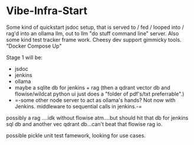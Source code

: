 # Vibe-Infra-Start
Some kind of quickstart jsdoc setup, that is served to / fed / looped into / rag'd into an ollama llm, out to llm "do stuff command line" server. Also some kind test tracker frame work. Cheesy dev support gimmicky tools. "Docker Compose Up"

Stage 1 will be: 
- jsdoc
- jenkins
- ollama
- maybe a sqlite db for jenkins + rag (then a qdrant vector db and flowise/wildcat python ui just does a "folder of pdf's/txt preferrable".)
- =-some other node server to act as ollama's hands? Not now with Jenkins. middleware to sequential calls in jenkins.-=

possibly a rag ....idk without flowise atm....but should hit that db for jenkins sql db and another vec qdrant db...can't beat that flowise rag io.

possible pickle unit test famework, looking for use cases.
